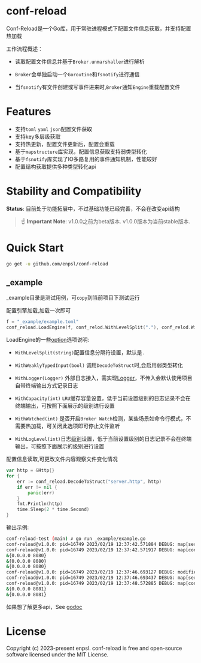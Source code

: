 # conf-reload


Conf-Reload是一个Go库，用于常驻进程模式下配置文件信息获取，并支持配置热加载

工作流程概述：

- 读取配置文件信息并基于`Broker.unmarshaller`进行解析

- `Broker`会单独启动一个`Goroutine`和`fsnotify`进行通信

- 当`fsnotify`有文件创建或写事件进来时,`Broker`通知`Engine`重载配置文件

# Features
- 支持`toml` `yaml` `json`配置文件获取
- 支持key多层级获取
- 支持热更新，配置文件更新后，配置会重载
- 基于`mapstructure`库实现，配置信息获取支持弱类型转化
- 基于`fsnotify`库实现了IO多路复用的事件通知机制，性能较好
- 配置结构获取提供多种类型转化api

# Stability and Compatibility

**Status**: 目前处于功能拓展中，不过基础功能已经完善，不会在改变api结构

> ☝️ **Important Note**: v1.0.0之前为beta版本. v1.0.0版本为当前stable版本.


# Quick Start

```bash
go get -u github.com/enpsl/conf-reload
```

## _example
_example目录是测试用例，可`copy`到当前项目下测试运行

配置引擎加载,加载一次即可
```go
f = "_example/example.toml"
conf_reload.LoadEngine(f, conf_relod.WithLevelSplit("."), conf_relod.WithLogLevel(0))
```
LoadEngine的一些[option](https://pkg.go.dev/github.com/enpsl/conf-reload#Option)选项说明:
- `WithLevelSplit(string)`配置信息分隔符设置，默认是`.`

- `WithWeaklyTypedInput(bool)` 调用`DecodeToStruct`时,会启用弱类型转化

- `WithLogger(Logger)` 外部日志接入，需实现[Logger](https://pkg.go.dev/github.com/enpsl/conf-reload@v1.0.0#Logger)，不传入会默认使用项目自带终端输出方式记录日志

- `WithCapacity(int)` `LRU`缓存容量设置，低于当前设置级别的日志记录不会在终端输出，可按照下面展示的级别进行设置

- `WithWatched(int)` 是否开启`Broker Watch`检测，某些场景如命令行模式，不需要热加载，可关闭此选项即可停止文件监听

- `WithLogLevel(int)`日志[级别](https://pkg.go.dev/github.com/enpsl/conf-reload@v1.0.0/internal/log#Level)设置，低于当前设置级别的日志记录不会在终端输出，可按照下面展示的级别进行设置

配置信息读取,可更改文件内容观察文件变化情况
```go
var http = &Http{}
for {
    err := conf_reload.DecodeToStruct("server.http", http)
    if err != nil {
        panic(err)
    }
    fmt.Println(http)
    time.Sleep(2 * time.Second)
}
```
输出示例:
```bash
conf-reload-test (main) ✗ go run _example/example.go
conf-reload@v1.0.0: pid=16749 2023/02/19 12:37:42.571884 DEBUG: map[server:map[config:map[connection:false depends:[tcp ip] publish:2023-02-19 timeout:10s] http:map[host:0.0.0.0 port:8080]]]
conf-reload@v1.0.0: pid=16749 2023/02/19 12:37:42.571917 DEBUG: map[config:map[connection:false depends:[tcp ip] publish:2023-02-19 timeout:10s] http:map[host:0.0.0.0 port:8080]]
&{0.0.0.0 8080}
&{0.0.0.0 8080}
&{0.0.0.0 8080}
conf-reload@v1.0.0: pid=16749 2023/02/19 12:37:46.693127 DEBUG: modified file:/Users/kuailexingqiu/go/src/conf-reload-test/_example/example.toml, /Users/kuailexingqiu/go/src/conf-reload-test/_example/example.toml
conf-reload@v1.0.0: pid=16749 2023/02/19 12:37:46.693437 DEBUG: map[server:map[config:map[connection:false depends:[tcp ip] publish:2023-02-19 timeout:10s] http:map[host:0.0.0.0 port:8081]]]
conf-reload@v1.0.0: pid=16749 2023/02/19 12:37:48.572885 DEBUG: map[config:map[connection:false depends:[tcp ip] publish:2023-02-19 timeout:10s] http:map[host:0.0.0.0 port:8081]]
&{0.0.0.0 8081}
&{0.0.0.0 8081}
```

如果想了解更多api，See [godoc](https://pkg.go.dev/github.com/enpsl/conf-reload@v1.0.0#pkg-functions)

# License
Copyright (c) 2023-present enpsl. conf-reload is free and open-source software licensed under the MIT License. 
